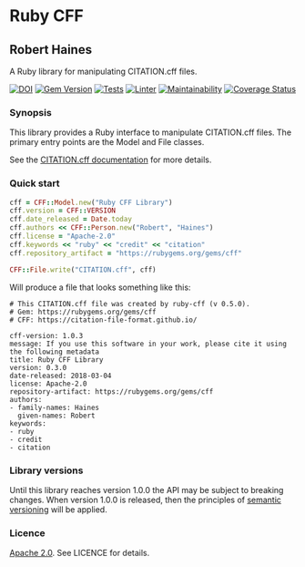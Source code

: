 # Ruby CFF
## Robert Haines

A Ruby library for manipulating CITATION.cff files.

[![DOI](https://zenodo.org/badge/DOI/10.5281/zenodo.1184077.svg)](https://doi.org/10.5281/zenodo.1184077)
[![Gem Version](https://badge.fury.io/rb/cff.svg)](https://badge.fury.io/rb/cff)
[![Tests](https://github.com/citation-file-format/ruby-cff/actions/workflows/ruby.yml/badge.svg)](https://github.com/citation-file-format/ruby-cff/actions/workflows/ruby.yml)
[![Linter](https://github.com/citation-file-format/ruby-cff/actions/workflows/lint.yml/badge.svg)](https://github.com/citation-file-format/ruby-cff/actions/workflows/lint.yml)
[![Maintainability](https://api.codeclimate.com/v1/badges/6bb4c661bfb4971260ba/maintainability)](https://codeclimate.com/github/citation-file-format/ruby-cff/maintainability)
[![Coverage Status](https://coveralls.io/repos/github/citation-file-format/ruby-cff/badge.svg)](https://coveralls.io/github/citation-file-format/ruby-cff)

### Synopsis

This library provides a Ruby interface to manipulate CITATION.cff files. The primary entry points are the Model and File classes.

See the [CITATION.cff documentation](https://citation-file-format.github.io/) for more details.

### Quick start

```ruby
cff = CFF::Model.new("Ruby CFF Library")
cff.version = CFF::VERSION
cff.date_released = Date.today
cff.authors << CFF::Person.new("Robert", "Haines")
cff.license = "Apache-2.0"
cff.keywords << "ruby" << "credit" << "citation"
cff.repository_artifact = "https://rubygems.org/gems/cff"

CFF::File.write("CITATION.cff", cff)
```

Will produce a file that looks something like this:

```
# This CITATION.cff file was created by ruby-cff (v 0.5.0).
# Gem: https://rubygems.org/gems/cff
# CFF: https://citation-file-format.github.io/

cff-version: 1.0.3
message: If you use this software in your work, please cite it using the following metadata
title: Ruby CFF Library
version: 0.3.0
date-released: 2018-03-04
license: Apache-2.0
repository-artifact: https://rubygems.org/gems/cff
authors:
- family-names: Haines
  given-names: Robert
keywords:
- ruby
- credit
- citation
```

### Library versions

Until this library reaches version 1.0.0 the API may be subject to breaking changes. When version 1.0.0 is released, then the principles of [semantic versioning](https://semver.org/) will be applied.

### Licence

[Apache 2.0](http://www.apache.org/licenses/). See LICENCE for details.
